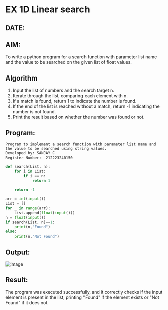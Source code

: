 # EX 1D Linear search
## DATE:
## AIM:
To write a python program for a search function with parameter list name and the value to be searched on the given list of float values.



## Algorithm
1. Input the list of numbers and the search target n.
2. Iterate through the list, comparing each element with n.
3. If a match is found, return 1 to indicate the number is found.
4. If the end of the list is reached without a match, return -1 indicating the number is not found.
5. Print the result based on whether the number was found or not.

## Program:
```
Program to implement a search function with parameter list name and the value to be searched using string values.
Developed by: SANJAY C
Register Number:  212223240150
```
```py
def search(List, n):
    for i in List:
        if i == n:
            return 1
            
    return -1

arr = int(input())
List = []
for _ in range(arr):
    List.append(float(input()))
n = float(input())
if search(List, n)==1:
    print(n,"Found")
else:
    print(n,"Not Found")

```

## Output:

![image](https://github.com/user-attachments/assets/57ed2350-23db-410b-9f04-a215704e8883)


## Result:
The program was executed successfully, and it correctly checks if the input element is present in the list, printing "Found" if the element exists or "Not Found" if it does not.
